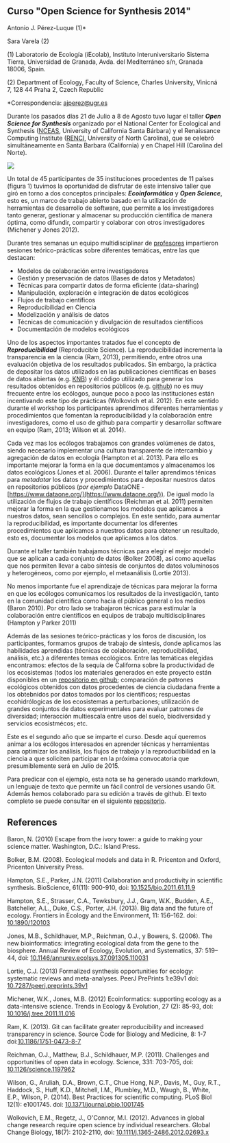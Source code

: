 Curso "Open Science for Synthesis 2014" 
----

Antonio J. Pérez-Luque (1)*

Sara Varela (2)

(1) Laboratorio de Ecología (iEcolab), Instituto Interuniversitario Sistema Tierra, Universidad de Granada, Avda. del Mediterráneo s/n, Granada 18006, Spain. 

(2) Department of Ecology, Faculty of Science, Charles University, Vinicná 7, 128 44 Praha 2, Czech Republic


*Correspondencia: [ajperez@ugr.es](mailto:ajperez@ugr.es)


Durante los pasados días 21 de Julio a 8 de Agosto tuvo lugar el taller ***Open Science for Synthesis*** organizado por el National Center for Ecological and Synthesis ([NCEAS](https://www.nceas.ucsb.edu/OSS), University of California Santa Bárbara) y el Renaissance Computing Institute ([RENCI](http://renci.org/), University of North Carolina), que se celebró simultáneamente en Santa Barbara (California) y en Chapel Hill (Carolina del Norte). 

![](/Bibliotecas/Imagenes/nceas.jpg)

Un total de 45 participantes de 35 instituciones procedentes de 11 países (figura 1) tuvimos la oportunidad de disfrutar de este intensivo taller que giró en torno a dos conceptos principales: ***Ecoinformática*** y ***Open Science***, esto es, un marco de trabajo abierto basado en la utilización de herramientas de desarrollo de software, que permite a los investigadores tanto generar, gestionar y almacenar su producción científica de manera óptima, como difundir, compartir y colaborar con otros investigadores (Michener y Jones 2012). 

Durante tres semanas un equipo multidisciplinar de [profesores](https://www.nceas.ucsb.edu/OSS#Instructors) impartieron sesiones teórico-prácticas sobre diferentes temáticas, entre las que destacan:

* Modelos de colaboración entre investigadores
* Gestión y preservación de datos (Bases de datos y Metadatos)
* Técnicas para compartir datos de forma eficiente (data-sharing)
* Manipulación, exploración e integración de datos ecológicos
* Flujos de trabajo científicos 
* Reproducibilidad en Ciencia 
* Modelización y análisis de datos
* Técnicas de comunicación y divulgación de resultados científicos
* Documentación de modelos ecológicos 

Uno de los aspectos importantes tratados fue el concepto de ***Reproducibilidad*** (Reproducible Science). La reproducibilidad incrementa la transparencia en la ciencia (Ram, 2013), permitiendo, entre otros una evaluación objetiva de los resultados publicados. Sin embargo, la práctica de depositar los datos utilizados en las publicaciones científicas en bases de datos abiertas (e.g. [KNB](https://knb.ecoinformatics.org/)) y él código utilizado para generar los resultados obtenidos en repositorios públicos (e.g. [github](https://github.com/)) no es muy frecuente entre los ecólogos, aunque poco a poco las instituciones están incentivando este tipo de prácticas (Wolkovich et al. 2012). En este sentido durante el workshop los participantes aprendimos diferentes herramientas y procedimientos que fomentan la reproducibilidad y la colaboración entre investigadores, como el uso de github para compartir y desarrollar software en equipo (Ram, 2013; Wilson et al. 2014). 

Cada vez mas los ecólogos trabajamos con grandes volúmenes de datos, siendo necesario implementar una cultura transparente de intercambio y agregación de datos en ecología (Hampton et al. 2013). Para ello es importante mejorar la forma en la que documentamos y almacenamos los datos ecológicos (Jones et al. 2006). Durante el taller aprendimos ténicas para *metadatar* los datos y procedimientos para depositar nuestros datos en repositorios públicos (*por ejemplo* DataONE - [https://www.dataone.org/](https://www.dataone.org/)).  De igual modo la utilización de flujos de trabajo científicos (Reichman et al. 2011) permiten mejorar la forma en la que gestionamos los modelos que aplicamos a nuestros datos, sean sencillos o complejos. En este sentido, para aumentar la reproducibilidad, es importante documentar los diferentes procedimientos que aplicamos a nuestros datos para obtener un resultado, esto es, documentar los modelos que aplicamos a los datos. 

Durante el taller también trabajamos técnicas para elegir el mejor modelo que se aplican a cada conjunto de datos (Bolker 2008), así como aquellas que nos permiten llevar a cabo síntesis de conjuntos de datos voluminosos y heterogéneos, como por ejemplo, el metaanálisis (Lortie 2013). 

No menos importante fue el aprendizaje de técnicas para mejorar la forma en que los ecólogos comunicamos los resultados de la investigación, tanto en la comunidad científica como hacia el público general o los medios (Baron 2010). Por otro lado se trabajaron técnicas para estimular la colaboración entre científicos en equipos de trabajo multidisciplinares (Hampton y Parker 2011)

Además de las sesiones teórico-prácticas y los foros de discusión, los participantes, formamos grupos de trabajo de síntesis, donde aplicamos las habilidades aprendidas (técnicas de colaboración, reproducibilidad, análisis, etc.) a diferentes temas ecológicos. Entre las temáticas elegidas encontramos: efectos de la sequía de Californa sobre la productividad de los ecosistemas (todos los materiales generados en este proyecto están disponibles en un [repositorio en github](https://github.com/macroecology/Drought_CA); comparación de patrones ecológicos obtenidos con datos procedentes de ciencia ciudadana frente a los obtebnidos por datos tomados por los científicos; respuestas ecohidrólogicas de los ecosistemas a perturbaciones; utilización de grandes conjuntos de datos experimentales para evaluar patrones de diversidad; interacción multiescala entre usos del suelo, biodiversidad y servicios ecosistmécos; etc. 

Este es el segundo año que se imparte el curso. Desde aquí queremos animar a los ecólogos interesados en aprender técnicas y herramientas para optimizar los análisis, los flujos de trabajo y la reproductibilidad en la ciencia a que soliciten participar en la próxima convocatoria que presumiblemente será en Julio de 2015. 

Para predicar con el ejemplo, esta nota se ha generado usando markdown, un lenguaje de texto que permite un fácil control de versiones usando Git. Además hemos colaborado para su edición a través de github. El texto completo se puede consultar en el siguiente [repositorio](https://github.com/ajpelu/nota_ECOSISTEMAS/).

References 
----
Baron, N. (2010) Escape from the ivory tower: a guide to making your science matter. Washington, D.C.: Island Press.

Bolker, B.M. (2008). Ecological models and data in R. Pricenton and Oxford, Pricenton University Press.

Hampton, S.E., Parker, J.N. (2011) Collaboration and productivity in scientific synthesis. BioScience, 61(11): 900-910, doi: [10.1525/bio.2011.61.11.9](http://dx.doi.org/10.1525/bio.2011.61.11.9)

Hampton, S.E., Strasser, C.A., Tewksbury, J.J., Gram, W.K., Budden, A.E., Batcheller, A.L., Duke, C.S., Porter, J.H. (2013). Big data and the future of ecology. Frontiers in Ecology and the Environment, 11: 156–162. doi: [10.1890/120103](http://dx.doi.org/10.1890/120103)

Jones, M.B., Schildhauer, M.P., Reichman, O.J., y Bowers, S. (2006).
The new bioinformatics: integrating ecological data from the gene to the biosphere. Annual Review of Ecology, Evolution, and Systematics, 37: 519–44, doi: [10.1146/annurev.ecolsys.37.091305.110031](http://dx.doi.org/10.1146/annurev.ecolsys.37.091305.110031)

Lortie, C.J. (2013) Formalized synthesis opportunities for ecology: systematic reviews and meta-analyses. PeerJ PrePrints 1:e39v1 doi: [10.7287/peerj.preprints.39v1](http://dx.doi.org/10.7287/peerj.preprints.39v1)

Michener, W.K., Jones, M.B. (2012) Ecoinformatics: supporting ecology as a data-intensive science. Trends in Ecology & Evolution, 27 (2): 85-93, doi: [10.1016/j.tree.2011.11.016](http://dx.doi.org/10.1016/j.tree.2011.11.016)

Ram, K. (2013). Git can facilitate greater reproducibility and increased transparency in science. Source Code for Biology and Medicine, 8: 1-7  doi:[10.1186/1751-0473-8-7](http://dx.doi.org/10.1186/1751-0473-8-7)

Reichman, O.J., Matthew, B.J., Schildhauer, M.P. (2011). Challenges and opportunities of open data in ecology. Science, 331: 703-705, doi: [10.1126/science.1197962](http://dx.doi.org/10.1126/science.1197962) 
  
Wilson, G., Aruliah, D.A., Brown, C.T., Chue Hong, N.P., Davis, M., Guy, R.T., Haddock, S., Huff, K.D., Mitchell, I.M., Plumbley, M.D., Waugh, B., White, E.P., Wilson, P. (2014). Best Practices for scientific computing. PLoS Biol 12(1): e1001745. doi: [10.1371/journal.pbio.1001745](http://dx.doi.org/10.1371%2Fjournal.pbio.1001745)

Wolkovich, E.M., Regetz, J., O'Connor, M.I. (2012). Advances in global change research require open science by individual researchers. Global Change Biology, 18(7): 2102-2110, doi: [10.1111/j.1365-2486.2012.02693.x](http://dx.doi.org/10.1111/j.1365-2486.2012.02693.x)





